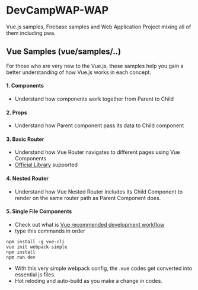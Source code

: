 # DevCampWAP-WAP
Vue.js samples, Firebase samples and Web Application Project mixing all of them including pwa.

## Vue Samples (vue/samples/..)
For those who are very new to the Vue.js, these samples help you gain a better understanding of how Vue.js works in each concept.

#### 1. Components
- Understand how components work together from Parent to Child

#### 2. Props
- Understand how Parent component pass its data to Child component

#### 3. Basic Router
- Understand how Vue Router navigates to different pages using Vue Components
- [Official Library](https://github.com/vuejs/vue-router) supported

#### 4. Nested Router
- Understand how Vue Nested Router includes its Child Component to render on the same router path as Parent Component does.

#### 5. Single File Components
- Check out what is [Vue recommended development workflow]()
- type this commands in order

```text
npm install -g vue-cli
vue init webpack-simple
npm install
npm run dev
```

- With this very simple webpack config, the .vue codes get converted into essential js files.
- Hot reloding and auto-build as you make a change in codes.
